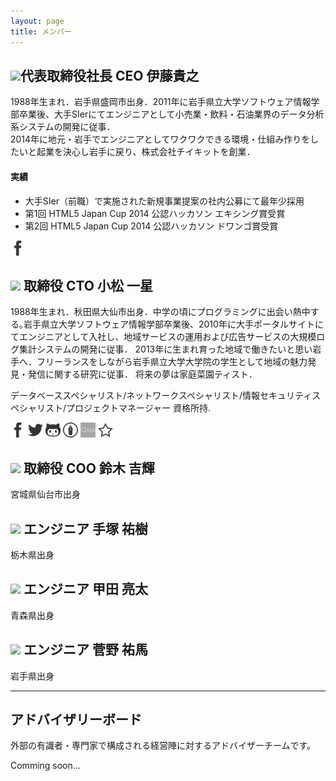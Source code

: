 ```yaml
---
layout: page 
title: メンバー
---
```



## <img src="https://graph.facebook.com/takayuki.ito.739/picture" class="avatar" /><span>代表取締役社長 CEO 伊藤貴之</span>
1988年生まれ．岩手県盛岡市出身．2011年に岩手県立大学ソフトウェア情報学部卒業後、大手SIerにてエンジニアとして小売業・飲料・石油業界のデータ分析系システムの開発に従事．  
2014年に地元・岩手でエンジニアとしてワクワクできる環境・仕組み作りをしたいと起業を決心し岩手に戻り、株式会社チイキットを創業．

#### 実績  
- 大手SIer（前職）で実施された新規事業提案の社内公募にて最年少採用
- 第1回 HTML5 Japan Cup 2014 公認ハッカソン エキシング賞受賞
- 第2回 HTML5 Japan Cup 2014 公認ハッカソン ドワンゴ賞受賞

[![Facebook](/images/facebook.png)](https://www.facebook.com/takayuki.ito.739)

## <img src="https://graph.facebook.com/isseium/picture" class="avatar" /> 取締役 CTO 小松 一星
1988年生まれ．秋田県大仙市出身．中学の頃にプログラミングに出会い熱中する｡岩手県立大学ソフトウェア情報学部卒業後、2010年に大手ポータルサイトにてエンジニアとして入社し、地域サービスの運用および広告サービスの大規模ログ集計システムの開発に従事．
2013年に生まれ育った地域で働きたいと思い岩手へ．フリーランスをしながら岩手県立大学大学院の学生として地域の魅力発見・発信に関する研究に従事． 将来の夢は家庭菜園ティスト．

データベーススペシャリスト/ネットワークスペシャリスト/情報セキュリティスペシャリスト/プロジェクトマネージャー 資格所持.

[![Facebook](/images/facebook.png)](https://www.facebook.com/isseium) [![Twitter](/images/twitter.png)](http://twitter.com/isseium) [![Github](/images/github.png)](http://github.com/isseium) [![hatena](/images/hatena.png)](http://isseium.hateblo.jp) [![qiita](/images/qiita.png)](http://qiita.com/isseium) [![website](/images/star.png)](http://ikmz.net) 

## <img src="https://graph.facebook.com/yoshiki.suzuki.5/picture" class="avatar" />  取締役 COO 鈴木 吉輝
宮城県仙台市出身

## <img src="https://graph.facebook.com/FATE7372/picture" class="avatar" /> エンジニア 手塚 祐樹
栃木県出身

## <img src="https://graph.facebook.com/ryo.alter/picture" class="avatar" /> エンジニア 甲田 亮太
青森県出身

## <img src="https://graph.facebook.com/canno.yuma/picture" class="avatar" /> エンジニア 菅野 祐馬
岩手県出身

----- 

## アドバイザリーボード

外部の有識者・専門家で構成される経営陣に対するアドバイザーチームです。

Comming soon...
